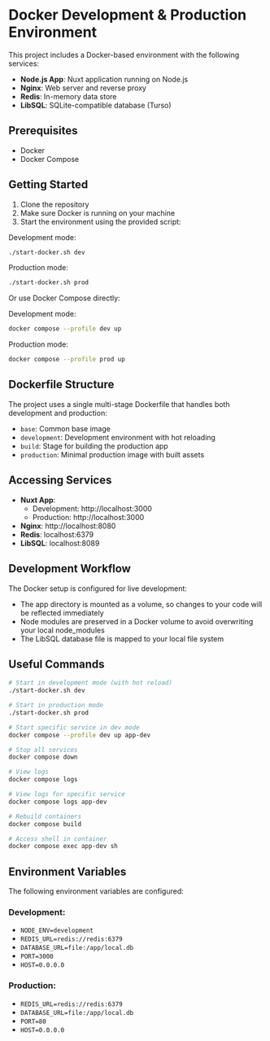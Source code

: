 # Docker Development & Production Environment

This project includes a Docker-based environment with the following services:

- **Node.js App**: Nuxt application running on Node.js
- **Nginx**: Web server and reverse proxy
- **Redis**: In-memory data store
- **LibSQL**: SQLite-compatible database (Turso)

## Prerequisites

- Docker
- Docker Compose

## Getting Started

1. Clone the repository
2. Make sure Docker is running on your machine
3. Start the environment using the provided script:

Development mode:
```bash
./start-docker.sh dev
```

Production mode:
```bash
./start-docker.sh prod
```

Or use Docker Compose directly:

Development mode:
```bash
docker compose --profile dev up
```

Production mode:
```bash
docker compose --profile prod up
```

## Dockerfile Structure

The project uses a single multi-stage Dockerfile that handles both development and production:

- `base`: Common base image
- `development`: Development environment with hot reloading
- `build`: Stage for building the production app
- `production`: Minimal production image with built assets

## Accessing Services

- **Nuxt App**: 
  - Development: http://localhost:3000
  - Production: http://localhost:3000
- **Nginx**: http://localhost:8080
- **Redis**: localhost:6379
- **LibSQL**: localhost:8089

## Development Workflow

The Docker setup is configured for live development:

- The app directory is mounted as a volume, so changes to your code will be reflected immediately
- Node modules are preserved in a Docker volume to avoid overwriting your local node_modules
- The LibSQL database file is mapped to your local file system

## Useful Commands

```bash
# Start in development mode (with hot reload)
./start-docker.sh dev

# Start in production mode
./start-docker.sh prod

# Start specific service in dev mode
docker compose --profile dev up app-dev

# Stop all services
docker compose down

# View logs
docker compose logs

# View logs for specific service
docker compose logs app-dev

# Rebuild containers
docker compose build

# Access shell in container
docker compose exec app-dev sh
```

## Environment Variables

The following environment variables are configured:

### Development:
- `NODE_ENV=development`
- `REDIS_URL=redis://redis:6379`
- `DATABASE_URL=file:/app/local.db`
- `PORT=3000`
- `HOST=0.0.0.0`

### Production:
- `REDIS_URL=redis://redis:6379`
- `DATABASE_URL=file:/app/local.db`
- `PORT=80`
- `HOST=0.0.0.0` 